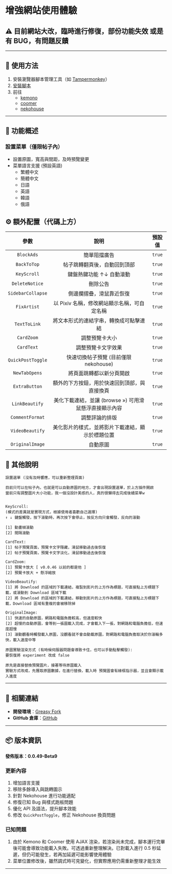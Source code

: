 # **增強網站使用體驗**

## ⚠️ 目前網站大改，臨時進行修復，部份功能失效 或是有 BUG，有問題反饋

---

## **👻 使用方法**

1. 安裝瀏覽器腳本管理工具（如 [Tampermonkey](https://chrome.google.com/webstore/detail/tampermonkey/dhdgffkkebhmkfjojejmpbldmpobfkfo)）
2. [安裝腳本](https://update.greasyfork.org/scripts/472096/Kemer%20%E5%A2%9E%E5%BC%B7.user.js)
3. 前往
   - [kemono](https://kemono.su/)
   - [coomer](https://coomer.su/)
   - [nekohouse](https://nekohouse.su/)

---

## **📜 功能概述**

### **設置菜單（僅限帖子內）**

- 設置原圖，寬高與間距，及時預覽變更
- 菜單語言支援 (預設英語)
  - 繁體中文
  - 簡體中文
  - 日語
  - 英語
  - 韓語
  - 俄語

## **⚙️ 額外配置（代碼上方）**

|     **參數**      |                        **說明**                        | **預設值** |
| :---------------: | :----------------------------------------------------: | :--------: |
|    `BlockAds`     |                      簡單阻擋廣告                      |   `true`   |
|    `BackToTop`    |              帖子跳轉翻頁後，自動回到頂部              |   `true`   |
|    `KeyScroll`    |                鍵盤熱鍵功能 ↑↓ 自動滾動                |   `true`   |
|  `DeleteNotice`   |                        刪除公告                        |   `true`   |
| `SidebarCollapse` |                側邊攔摺疊，滑鼠靠近恢復                |   `true`   |
|    `FixArtist`    |      以 Pixiv 名稱，修改網站顯示名稱，可自定名稱       |   `true`   |
|   `TextToLink`    |         將文本形式的連結字串，轉換成可點擊連結         |   `true`   |
|    `CardZoom`     |                     調整預覽卡大小                     |   `true`   |
|    `CardText`     |                   調整預覽卡文字效果                   |   `true`   |
| `QuickPostToggle` |         快速切換帖子預覽 (目前僅限 nekohouse)          |   `true`   |
|   `NewTabOpens`   |                將頁面跳轉都以新分頁開啟                |   `true`   |
|   `ExtraButton`   |      額外的下方按鈕，用於快速回到頂部，與直接換頁      |   `true`   |
|  `LinkBeautify`   | 美化下載連結，並讓 (browse ») 可用滑鼠懸浮直接顯示內容 |   `true`   |
|  `CommentFormat`  |                     調整評論的排版                     |   `true`   |
|  `VideoBeautify`  |    美化影片的樣式，並將影片下載連結，顯示於標題位置    |   `true`   |
|  `OriginalImage`  |                        自動原圖                        |   `true`   |

## **📜 其他說明**

```
設置選單 (沒有及時響應，可以重新整理頁面)

目前只可以在帖子內，也就是可以自動原圖的地方，才會出現設置選單，於上方插件開啟
當前只有調整圖片大小功能，我一個沒設計美感的人，真的很懶得去完成後續菜單w


KeyScroll:
(模式的差異就是實現方式，根據使用者喜歡自己選擇)
↑ ↓ 鍵盤觸發，按下滾動時，再次按下會停止，按反方向只會觸發，反向的滾動

[1] 動畫幀滾動
[2] 間隔滾動

CardText:
[1] 帖子預覽頁面，預覽卡文字隱藏，滑鼠移動過去後恢復
[2] 帖子預覽頁面，預覽卡文字淡化，滑鼠移動過去後恢復

CardZoom:
[1] 預覽卡放大 [ v0.0.46 以前的都是他 ]
[2] 預覽卡放大 + 懸浮縮放

VideoBeautify:
[1] 將 Download 的區域的下載連結，複製到影片的上方作為標題，可直接點上方標題下載，或滾動到 Download 區域下載
[2] 將 Download 的區域的下載連結，移動到影片的上方作為標題，可直接點上方標題下載，Download 區域有重複的會被移除掉

OriginalImage:
[1] 快速的自動原圖，網路和電腦負擔較高，但速度較快
[2] 超慢的自動原圖，會等到一張圖載入完成，才會載入下一張，對網路和電腦負擔低，但速度超慢
[3] 滾動觀看時觸發載入原圖，沒觀看就不會自動載原圖，對網路和電腦負擔取決於你滾輪多快，載入速度中等

原圖實驗渲染方式 (有時候伺服器問題會導致卡住，也可以手動點擊觸發):
要恢復將 experiment 改成 false

原先是直接替換預覽圖片，接著等待原圖載入
實驗方式改成，先獲取原圖數據，在進行替換，載入時 預覽圖會有綠框指示器，並且會顯示載入進度
```

---

## **🔗 相關連結**

- **開發環境**：[Greasy Fork](https://greasyfork.org/zh-TW/users/989635-canaan-hs)
- **GitHub 倉庫**：[GitHub](https://github.com/Canaan-HS/MonkeyScript/tree/main/KemerEnhance)

---

## **📦 版本資訊**

**發佈版本：0.0.49-Beta9**

### **更新內容**
1. 增加語言支援
2. 移除多餘導入與跳轉圖示
3. 針對 Nekohouse 進行功能適配
4. 修復已知 Bug 與樣式跑板問題
5. 優化 API 及語法，提升腳本效能
6. 修改 `QuickPostToggle`，修正 Nekohouse 換頁問題

### **已知問題**
1. 由於 Kemono 和 Coomer 使用 AJAX 渲染，若渲染尚未完成，腳本運行完畢後可能會導致功能載入失敗。可透過重新整理解決。已對載入進行 0.5 秒延遲，但仍可能發生，若再加延遲可能影響使用體驗
2. 菜單位置修改後，雖然調式時可見變化，但實際應用仍需重新整理才能生效

---